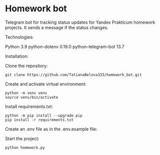 # Homework bot
Telegram bot for tracking status updates for Yandex Prakticum homework projects.
It sends a message if the status changes.

Technologies:

Python 3.9
python-dotenv 0.19.0
python-telegram-bot 13.7

Installation:

Clone the repository:

```
git clone https://github.com/TatianaBelova333/homework_bot.git
```

Create and activate virtual environment:

```
python -m venv venv
source venv/bin/activate
```
Install requirements.txt:
```
python -m pip install --upgrade pip
pip install -r requirements.txt
```
Create an .env file as in the .env.example file:

Start the project:
```
python homework.py
```
